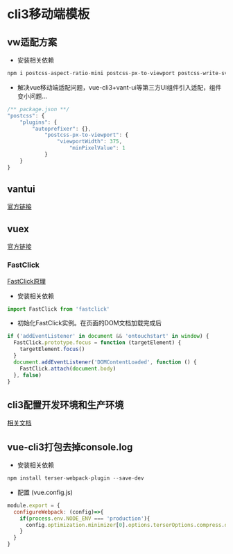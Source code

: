 # cli3移动端模板

## vw适配方案

- 安装相关依赖

```js
npm i postcss-aspect-ratio-mini postcss-px-to-viewport postcss-write-svg postcss-cssnext postcss-viewport-units cssnano cssnano-preset-advanced --S
```

- 解决vue移动端适配问题，vue-cli3+vant-ui等第三方UI组件引入适配，组件变小问题...

```js
/** package.json **/
"postcss": {
    "plugins": {
        "autoprefixer": {},
            "postcss-px-to-viewport": {
                "viewportWidth": 375, 
                    "minPixelValue": 1
            }
    }
}
```

## vantui

[官方链接](https://vant-contrib.gitee.io/vant/#/zh-CN/home)

## vuex

[官方链接](https://vuex.vuejs.org/zh/guide/)

### FastClick

[FastClick原理](https://segmentfault.com/a/1190000023617219)

- 安装相关依赖

```js
import FastClick from 'fastclick'
```

- 初始化FastClick实例。在页面的DOM文档加载完成后

```js
if ('addEventListener' in document && 'ontouchstart' in window) {
  FastClick.prototype.focus = function (targetElement) {
    targetElement.focus()
  }
  document.addEventListener('DOMContentLoaded', function () {
    FastClick.attach(document.body)
  }, false)
}
```

## cli3配置开发环境和生产环境

[相关文档](https://www.cnblogs.com/gankehuang/p/11338647.html)

## vue-cli3打包去掉console.log

- 安装相关依赖

```js
npm install terser-webpack-plugin --save-dev
```

- 配置 (vue.config.js)

```js
module.export = {
  configureWebpack: (config)=>{
    if(process.env.NODE_ENV === 'production'){
      config.optimization.minimizer[0].options.terserOptions.compress.drop_console = true
    }
  }
}
```

